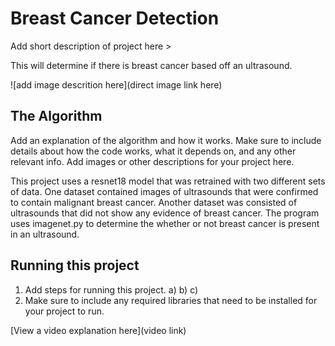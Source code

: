 # Breast Cancer Detection

 Add short description of project here >
 
 This will determine if there is breast cancer based off an ultrasound.
 
![add image descrition here](direct image link here)

## The Algorithm

Add an explanation of the algorithm and how it works. Make sure to include details about how the code works, what it depends on, and any other relevant info. Add images or other descriptions for your project here. 

This project uses a resnet18 model that was retrained with two different sets of data. One dataset contained images of ultrasounds that were confirmed to contain malignant breast cancer. Another dataset was consisted of ultrasounds that did not show any evidence of breast cancer. The program uses imagenet.py to determine the whether or not breast cancer is present in an ultrasound. 

## Running this project

1. Add steps for running this project.
   a)
   b)
   c)
3. Make sure to include any required libraries that need to be installed for your project to run.

[View a video explanation here](video link)
